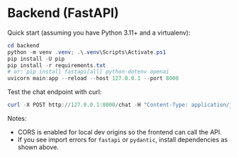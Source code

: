# Backend (FastAPI)

Quick start (assuming you have Python 3.11+ and a virtualenv):

```powershell
cd backend
python -m venv .venv; .\.venv\Scripts\Activate.ps1
pip install -U pip
pip install -r requirements.txt
# or: pip install fastapi[all] python-dotenv openai
uvicorn main:app --reload --host 127.0.0.1 --port 8000
```

Test the chat endpoint with curl:

```powershell
curl -X POST http://127.0.0.1:8000/chat -H "Content-Type: application/json" -d '{"message":"Hello"}'
```

Notes:
- CORS is enabled for local dev origins so the frontend can call the API.
- If you see import errors for `fastapi` or `pydantic`, install dependencies as shown above.
